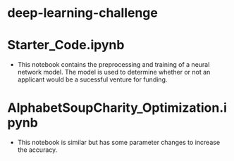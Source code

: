 # deep-learning-challenge
# Starter_Code.ipynb
- This notebook contains the preprocessing and training of a neural network model. The model is used to determine whether or not an applicant would be a sucessful venture for funding.

# AlphabetSoupCharity_Optimization.ipynb
- This notebook is similar but has some parameter changes to increase the accuracy.
